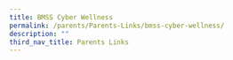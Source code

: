 ```yaml
---
title: BMSS Cyber Wellness
permalink: /parents/Parents-Links/bmss-cyber-wellness/
description: ""
third_nav_title: Parents Links
---
```

